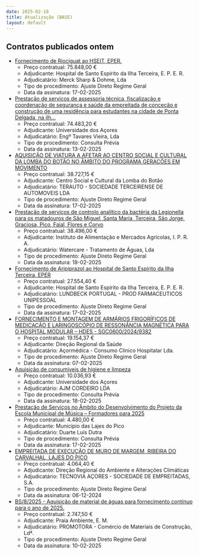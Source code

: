 ```yaml
---
date: 2025-02-18
title: Atualização (BASE)
layout: default
---
```

## Contratos publicados ontem

* [Fornecimento de Riociguat ao HSEIT, EPER.](https://www.base.gov.pt/Base4/pt/detalhe/?type=contratos&id=11232873)
  * Preço contratual: 75.848,00 €
  * Adjudicante: Hospital de Santo Espírito da Ilha Terceira, E. P. E. R.
  * Adjudicatário: Merck Sharp & Dohme, Lda
  * Tipo de procedimento: Ajuste Direto Regime Geral
  * Data da assinatura: 17-02-2025
* [Prestação de serviços de assessoria técnica, fiscalização e coordenação de segurança e saúde da empreitada de conceção e construção de uma residência para estudantes na cidade de Ponta Delgada, na ilh...](https://www.base.gov.pt/Base4/pt/detalhe/?type=contratos&id=11232860)
  * Preço contratual: 74.483,20 €
  * Adjudicante: Universidade dos Açores
  * Adjudicatário: Engº Tavares Vieira, Lda
  * Tipo de procedimento: Consulta Prévia
  * Data da assinatura: 13-02-2025
* [AQUISIÇÃO DE VIATURA A AFETAR AO CENTRO SOCIAL E CULTURAL DA LOMBA DO BOTÃO NO ÂMBITO DO PROGRAMA GERAÇÕES EM MOVIMENTO](https://www.base.gov.pt/Base4/pt/detalhe/?type=contratos&id=11232161)
  * Preço contratual: 38.727,15 €
  * Adjudicante: Centro Social e Cultural da Lomba do Botão
  * Adjudicatário: TERAUTO - SOCIEDADE TERCEIRENSE DE AUTOMOVEIS LDA
  * Tipo de procedimento: Ajuste Direto Regime Geral
  * Data da assinatura: 17-02-2025
* [Prestação de serviços de controlo analítico da bactéria da Legionella para os matadouros de São Miguel, Santa Maria, Terceira, São Jorge, Graciosa, Pico, Faial, Flores e Corvo](https://www.base.gov.pt/Base4/pt/detalhe/?type=contratos&id=11232948)
  * Preço contratual: 38.496,00 €
  * Adjudicante: Instituto de Alimentação e Mercados Agrícolas, I. P. R. A.
  * Adjudicatário: Watercare - Tratamento de Águas, Lda
  * Tipo de procedimento: Ajuste Direto Regime Geral
  * Data da assinatura: 18-02-2025
* [Fornecimento de Aripiprazol ao Hospital de Santo Espírito da Ilha Terceira, EPER](https://www.base.gov.pt/Base4/pt/detalhe/?type=contratos&id=11232819)
  * Preço contratual: 27.554,40 €
  * Adjudicante: Hospital de Santo Espírito da Ilha Terceira, E. P. E. R.
  * Adjudicatário: LUNDBECK PORTUGAL - PROD FARMACEUTICOS UNIPESSOAL
  * Tipo de procedimento: Ajuste Direto Regime Geral
  * Data da assinatura: 17-02-2025
* [FORNECIMENTO E MONTAGEM DE ARMÁRIOS FRIGORÍFICOS DE MEDICAÇÃO E LARINGOSCÓPIO DE RESSONÂNCIA MAGNÉTICA PARA O HOSPITAL MODULAR – HDES - SGC0600/2024/9382](https://www.base.gov.pt/Base4/pt/detalhe/?type=contratos&id=11233339)
  * Preço contratual: 19.154,37 €
  * Adjudicante: Direção Regional da Saúde
  * Adjudicatário: Açormédica - Consumo Clinico Hospitalar Lda.
  * Tipo de procedimento: Ajuste Direto Regime Geral
  * Data da assinatura: 07-02-2025
* [Aquisição de consumíveis de higiene e limpeza](https://www.base.gov.pt/Base4/pt/detalhe/?type=contratos&id=11234064)
  * Preço contratual: 10.036,93 €
  * Adjudicante: Universidade dos Açores
  * Adjudicatário: AJM CORDEIRO LDA
  * Tipo de procedimento: Consulta Prévia
  * Data da assinatura: 18-02-2025
* [Prestação de Serviços no Âmbito do Desenvolvimento do Projeto da Escola Municipal de Música – Formadores para 2025](https://www.base.gov.pt/Base4/pt/detalhe/?type=contratos&id=11232372)
  * Preço contratual: 4.480,00 €
  * Adjudicante: Município das Lajes do Pico
  * Adjudicatário: Duarte Luís Dutra
  * Tipo de procedimento: Consulta Prévia
  * Data da assinatura: 17-02-2025
* [EMPREITADA DE EXECUÇÃO DE MURO DE MARGEM, RIBEIRA DO CARVALHAL, LAJES DO PICO](https://www.base.gov.pt/Base4/pt/detalhe/?type=contratos&id=11231990)
  * Preço contratual: 4.064,40 €
  * Adjudicante: Direção Regional do Ambiente e Alterações Climáticas
  * Adjudicatário: TECNOVIA AÇORES - SOCIEDADE DE EMPREITADAS, S.A.
  * Tipo de procedimento: Ajuste Direto Regime Geral
  * Data da assinatura: 06-12-2024
* [BS/8/2025 - Aquisição de material de águas para fornecimento contínuo para o ano de 2025.](https://www.base.gov.pt/Base4/pt/detalhe/?type=contratos&id=11232986)
  * Preço contratual: 2.747,50 €
  * Adjudicante: Praia Ambiente, E. M.
  * Adjudicatário: PROMOTORA - Comércio de Materiais de Construção, Ldª.
  * Tipo de procedimento: Ajuste Direto Regime Geral
  * Data da assinatura: 10-02-2025

